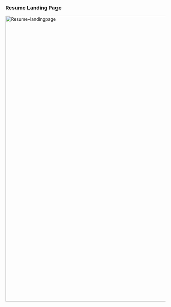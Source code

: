### Resume Landing Page 
<a href="https://react-landing-page-bice-six.vercel.app/" target="_blank" rel="noreferrer"><img src="https://cdn.discordapp.com/attachments/1144637676016898219/1159813592267358278/Screenshot_2023-10-06_182400.jpg?ex=65326394&is=651fee94&hm=a40bbe759a8041a1e979db38d1a914c00f19d14b9a9e1bcd55df9c41e68782c2&" width="900"  alt="Resume-landingpage" /></a>
